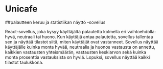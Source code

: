 # Unicafe

##palautteen keruu ja statistiikan näyttö -sovellus

React-sovellus, joka kysyy käyttäjältä palautetta kolmella eri vaihtoehdolla: hyvä, neutraali tai huono. Kun käyttäjä antaa palautetta, sovellus tallentaa sen ja näyttää tilastot siitä, miten käyttäjät ovat vastanneet. Sovellus näyttää käyttäjälle kuinka monta hyvää, neutraalia ja huonoa vastausta on annettu, kaikkien vastausten yhteismäärän, vastausten keskiarvon sekä kuinka monta prosenttia vastauksista on hyviä. Lopuksi, sovellus näyttää kaikki tilastot taulukkona.

